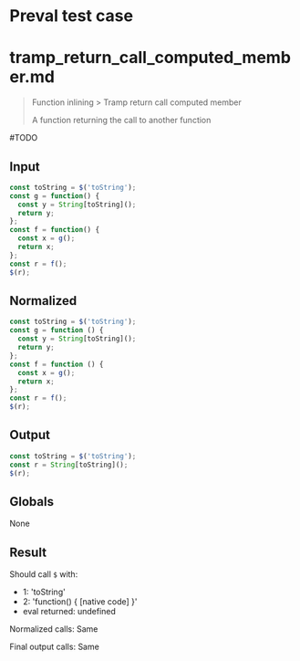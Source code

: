# Preval test case

# tramp_return_call_computed_member.md

> Function inlining > Tramp return call computed member
>
> A function returning the call to another function

#TODO

## Input

`````js filename=intro
const toString = $('toString');
const g = function() {
  const y = String[toString]();
  return y;
};
const f = function() {
  const x = g();
  return x;
};
const r = f();
$(r);
`````

## Normalized

`````js filename=intro
const toString = $('toString');
const g = function () {
  const y = String[toString]();
  return y;
};
const f = function () {
  const x = g();
  return x;
};
const r = f();
$(r);
`````

## Output

`````js filename=intro
const toString = $('toString');
const r = String[toString]();
$(r);
`````

## Globals

None

## Result

Should call `$` with:
 - 1: 'toString'
 - 2: 'function() { [native code] }'
 - eval returned: undefined

Normalized calls: Same

Final output calls: Same
